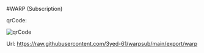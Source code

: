 #WARP (Subscription)

qrCode:


![qrCode](https://github.com/3yed-61/warpsub/assets/122279300/d4f2e243-08c7-4ce3-9f4c-88ba521c9b02)


Url:
https://raw.githubusercontent.com/3yed-61/warpsub/main/export/warp

